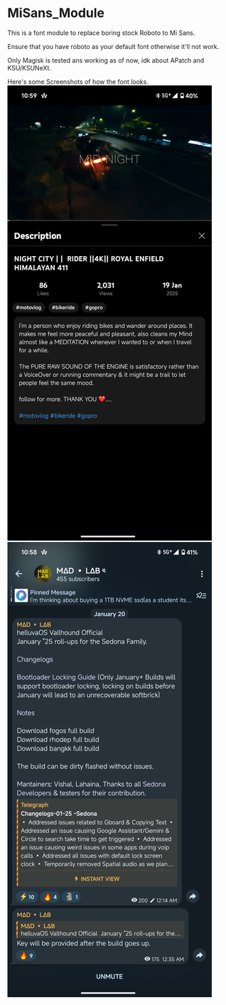 # MiSans_Module
This is a font module to replace boring stock Roboto to Mi Sans.

Ensure that you have roboto as your default font otherwise it'll not work.

Only Magisk is tested ans working as of now, idk about APatch and KSU/KSUNeXt.

Here's some Screenshots of how the font looks.
![1](./Screenshot_20250123-225923.png)
![2](./Screenshot_20250123-225856.png)
